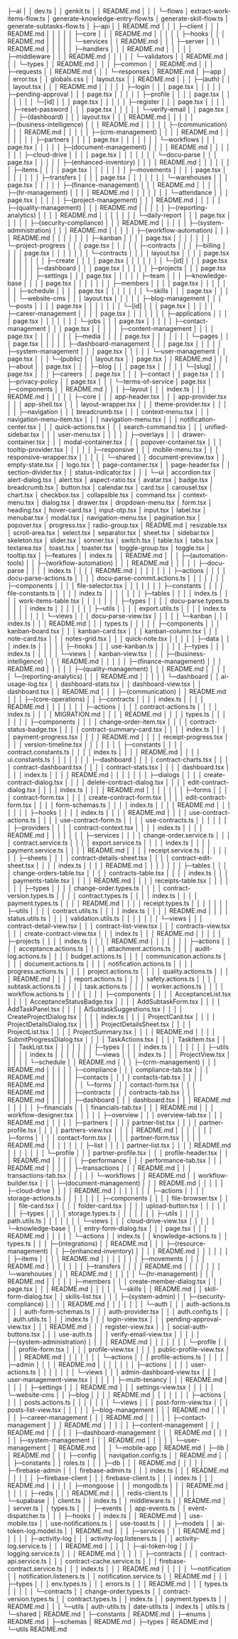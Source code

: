 ├─ai
│  │  dev.ts
│  │  genkit.ts
│  │  README.md
│  │
│  └─flows
│          extract-work-items-flow.ts
│          generate-knowledge-entry-flow.ts
│          generate-skill-flow.ts
│          generate-subtasks-flow.ts
│
├─api
│  │  README.md
│  │
│  ├─client
│  │  │  README.md
│  │  │
│  │  ├─core
│  │  │      README.md
│  │  │
│  │  ├─hooks
│  │  │      README.md
│  │  │
│  │  └─services
│  │          README.md
│  │
│  ├─server
│  │  │  README.md
│  │  │
│  │  ├─handlers
│  │  │      README.md
│  │  │
│  │  ├─middleware
│  │  │      README.md
│  │  │
│  │  └─validators
│  │          README.md
│  │
│  └─types
│      │  README.md
│      │
│      ├─common
│      │      README.md
│      │
│      ├─requests
│      │      README.md
│      │
│      └─responses
│              README.md
│
├─app
│  │  error.tsx
│  │  globals.css
│  │  layout.tsx
│  │  README.md
│  │
│  ├─(auth)
│  │  │  layout.tsx
│  │  │  README.md
│  │  │
│  │  ├─login
│  │  │      page.tsx
│  │  │
│  │  ├─pending-approval
│  │  │      page.tsx
│  │  │
│  │  ├─profile
│  │  │  │  page.tsx
│  │  │  │
│  │  │  └─[id]
│  │  │          page.tsx
│  │  │
│  │  ├─register
│  │  │      page.tsx
│  │  │
│  │  ├─reset-password
│  │  │      page.tsx
│  │  │
│  │  └─verify-email
│  │          page.tsx
│  │
│  ├─(dashboard)
│  │  │  layout.tsx
│  │  │  README.md
│  │  │
│  │  ├─(business-intelligence)
│  │  │      README.md
│  │  │
│  │  ├─(communication)
│  │  │      README.md
│  │  │
│  │  ├─(crm-management)
│  │  │  │  README.md
│  │  │  │
│  │  │  ├─partners
│  │  │  │      page.tsx
│  │  │  │
│  │  │  └─workflows
│  │  │          page.tsx
│  │  │
│  │  ├─(document-management)
│  │  │  │  README.md
│  │  │  │
│  │  │  ├─cloud-drive
│  │  │  │      page.tsx
│  │  │  │
│  │  │  └─docu-parse
│  │  │          page.tsx
│  │  │
│  │  ├─(enhanced-inventory)
│  │  │  │  README.md
│  │  │  │
│  │  │  ├─items
│  │  │  │      page.tsx
│  │  │  │
│  │  │  ├─movements
│  │  │  │      page.tsx
│  │  │  │
│  │  │  ├─transfers
│  │  │  │      page.tsx
│  │  │  │
│  │  │  └─warehouses
│  │  │          page.tsx
│  │  │
│  │  ├─(finance-management)
│  │  │      README.md
│  │  │
│  │  ├─(hr-management)
│  │  │  │  README.md
│  │  │  │
│  │  │  └─attendance
│  │  │          page.tsx
│  │  │
│  │  ├─(project-management)
│  │  │      README.md
│  │  │
│  │  ├─(quality-management)
│  │  │      README.md
│  │  │
│  │  ├─(reporting-analytics)
│  │  │  │  README.md
│  │  │  │
│  │  │  └─daily-report
│  │  │          page.tsx
│  │  │
│  │  ├─(security-compliance)
│  │  │      README.md
│  │  │
│  │  ├─(system-administration)
│  │  │      README.md
│  │  │
│  │  ├─(workflow-automation)
│  │  │  │  README.md
│  │  │  │
│  │  │  ├─kanban
│  │  │  │      page.tsx
│  │  │  │
│  │  │  └─project-progress
│  │  │          page.tsx
│  │  │
│  │  ├─contracts
│  │  │  ├─billing
│  │  │  │      page.tsx
│  │  │  │
│  │  │  └─contracts
│  │  │      │  layout.tsx
│  │  │      │  page.tsx
│  │  │      │
│  │  │      ├─create
│  │  │      │      page.tsx
│  │  │      │
│  │  │      └─[id]
│  │  │              page.tsx
│  │  │
│  │  ├─dashboard
│  │  │      page.tsx
│  │  │
│  │  ├─projects
│  │  │      page.tsx
│  │  │
│  │  ├─settings
│  │  │      page.tsx
│  │  │
│  │  ├─team
│  │  │  ├─knowledge-base
│  │  │  │      page.tsx
│  │  │  │
│  │  │  ├─members
│  │  │  │      page.tsx
│  │  │  │
│  │  │  ├─schedule
│  │  │  │      page.tsx
│  │  │  │
│  │  │  └─skills
│  │  │          page.tsx
│  │  │
│  │  └─website-cms
│  │      │  layout.tsx
│  │      │
│  │      ├─blog-management
│  │      │  └─posts
│  │      │      │  page.tsx
│  │      │      │
│  │      │      └─[id]
│  │      │              page.tsx
│  │      │
│  │      ├─career-management
│  │      │  │  page.tsx
│  │      │  │
│  │      │  ├─applications
│  │      │  │      page.tsx
│  │      │  │
│  │      │  └─jobs
│  │      │          page.tsx
│  │      │
│  │      ├─contact-management
│  │      │      page.tsx
│  │      │
│  │      ├─content-management
│  │      │  │  page.tsx
│  │      │  │
│  │      │  ├─media
│  │      │  │      page.tsx
│  │      │  │
│  │      │  └─pages
│  │      │          page.tsx
│  │      │
│  │      ├─dashboard-management
│  │      │      page.tsx
│  │      │
│  │      ├─system-management
│  │      │      page.tsx
│  │      │
│  │      └─user-management
│  │              page.tsx
│  │
│  └─(public)
│      │  layout.tsx
│      │  page.tsx
│      │  README.md
│      │
│      ├─about
│      │      page.tsx
│      │
│      ├─blog
│      │  │  page.tsx
│      │  │
│      │  └─[slug]
│      │          page.tsx
│      │
│      ├─careers
│      │      page.tsx
│      │
│      ├─contact
│      │      page.tsx
│      │
│      ├─privacy-policy
│      │      page.tsx
│      │
│      └─terms-of-service
│              page.tsx
│
├─components
│  │  README.md
│  │
│  ├─layout
│  │  │  index.ts
│  │  │  README.md
│  │  │
│  │  ├─core
│  │  │      app-header.tsx
│  │  │      app-provider.tsx
│  │  │      app-shell.tsx
│  │  │      layout-wrapper.tsx
│  │  │      theme-provider.tsx
│  │  │
│  │  ├─navigation
│  │  │      breadcrumb.tsx
│  │  │      context-menu.tsx
│  │  │      navigation-menu-item.tsx
│  │  │      navigation-menu.tsx
│  │  │      notification-center.tsx
│  │  │      quick-actions.tsx
│  │  │      search-command.tsx
│  │  │      unified-sidebar.tsx
│  │  │      user-menu.tsx
│  │  │
│  │  ├─overlays
│  │  │      drawer-container.tsx
│  │  │      modal-container.tsx
│  │  │      popover-container.tsx
│  │  │      tooltip-provider.tsx
│  │  │
│  │  ├─responsive
│  │  │      mobile-menu.tsx
│  │  │      responsive-wrapper.tsx
│  │  │
│  │  └─shared
│  │          document-preview.tsx
│  │          empty-state.tsx
│  │          logo.tsx
│  │          page-container.tsx
│  │          page-header.tsx
│  │          section-divider.tsx
│  │          status-indicator.tsx
│  │
│  └─ui
│          accordion.tsx
│          alert-dialog.tsx
│          alert.tsx
│          aspect-ratio.tsx
│          avatar.tsx
│          badge.tsx
│          breadcrumb.tsx
│          button.tsx
│          calendar.tsx
│          card.tsx
│          carousel.tsx
│          chart.tsx
│          checkbox.tsx
│          collapsible.tsx
│          command.tsx
│          context-menu.tsx
│          dialog.tsx
│          drawer.tsx
│          dropdown-menu.tsx
│          form.tsx
│          heading.tsx
│          hover-card.tsx
│          input-otp.tsx
│          input.tsx
│          label.tsx
│          menubar.tsx
│          modal.tsx
│          navigation-menu.tsx
│          pagination.tsx
│          popover.tsx
│          progress.tsx
│          radio-group.tsx
│          README.md
│          resizable.tsx
│          scroll-area.tsx
│          select.tsx
│          separator.tsx
│          sheet.tsx
│          sidebar.tsx
│          skeleton.tsx
│          slider.tsx
│          sonner.tsx
│          switch.tsx
│          table.tsx
│          tabs.tsx
│          textarea.tsx
│          toast.tsx
│          toaster.tsx
│          toggle-group.tsx
│          toggle.tsx
│          tooltip.tsx
│
├─features
│  │  index.ts
│  │  README.md
│  │
│  ├─(automation-tools)
│  │  ├─(workflow-automation)
│  │  │      README.md
│  │  │
│  │  ├─docu-parse
│  │  │  │  index.ts
│  │  │  │  README.md
│  │  │  │
│  │  │  ├─actions
│  │  │  │      docu-parse-actions.ts
│  │  │  │      docu-parse-commit.actions.ts
│  │  │  │
│  │  │  ├─components
│  │  │  │      file-selector.tsx
│  │  │  │
│  │  │  ├─constants
│  │  │  │      file-constants.ts
│  │  │  │      index.ts
│  │  │  │
│  │  │  ├─tables
│  │  │  │      index.ts
│  │  │  │      work-items-table.tsx
│  │  │  │
│  │  │  ├─types
│  │  │  │      docu-parse.types.ts
│  │  │  │      index.ts
│  │  │  │
│  │  │  ├─utils
│  │  │  │      export.utils.ts
│  │  │  │      index.ts
│  │  │  │
│  │  │  └─views
│  │  │          docu-parse-view.tsx
│  │  │
│  │  └─kanban
│  │      │  index.ts
│  │      │  README.md
│  │      │  types.ts
│  │      │
│  │      ├─components
│  │      │      kanban-board.tsx
│  │      │      kanban-card.tsx
│  │      │      kanban-column.tsx
│  │      │      note-card.tsx
│  │      │      notes-grid.tsx
│  │      │      quick-note.tsx
│  │      │
│  │      ├─data
│  │      │      index.ts
│  │      │
│  │      ├─hooks
│  │      │      use-kanban.ts
│  │      │
│  │      ├─types
│  │      │      index.ts
│  │      │
│  │      └─views
│  │              kanban-view.tsx
│  │
│  ├─(business-intelligence)
│  │  │  README.md
│  │  │
│  │  ├─(finance-management)
│  │  │      README.md
│  │  │
│  │  ├─(quality-management)
│  │  │      README.md
│  │  │
│  │  └─(reporting-analytics)
│  │      │  README.md
│  │      │
│  │      └─dashboard
│  │              ai-usage-log.tsx
│  │              dashboard-stats.tsx
│  │              dashboard-view.tsx
│  │              dashboard.tsx
│  │              README.md
│  │
│  ├─(communication)
│  │      README.md
│  │
│  ├─(core-operations)
│  │  ├─contracts
│  │  │  │  index.ts
│  │  │  │  README.md
│  │  │  │
│  │  │  ├─actions
│  │  │  │      contract-actions.ts
│  │  │  │      index.ts
│  │  │  │      MIGRATION.md
│  │  │  │      README.md
│  │  │  │      types.ts
│  │  │  │
│  │  │  ├─components
│  │  │  │      change-order-item.tsx
│  │  │  │      contract-status-badge.tsx
│  │  │  │      contract-summary-card.tsx
│  │  │  │      index.ts
│  │  │  │      payment-progress.tsx
│  │  │  │      README.md
│  │  │  │      receipt-progress.tsx
│  │  │  │      version-timeline.tsx
│  │  │  │
│  │  │  ├─constants
│  │  │  │      contract.constants.ts
│  │  │  │      index.ts
│  │  │  │      README.md
│  │  │  │      ui.constants.ts
│  │  │  │
│  │  │  ├─dashboard
│  │  │  │      contract-charts.tsx
│  │  │  │      contract-dashboard.tsx
│  │  │  │      contract-stats.tsx
│  │  │  │      dashboard.tsx
│  │  │  │      index.ts
│  │  │  │      README.md
│  │  │  │
│  │  │  ├─dialogs
│  │  │  │      create-contract-dialog.tsx
│  │  │  │      delete-contract-dialog.tsx
│  │  │  │      edit-contract-dialog.tsx
│  │  │  │      index.ts
│  │  │  │      README.md
│  │  │  │
│  │  │  ├─forms
│  │  │  │      contract-form.tsx
│  │  │  │      create-contract-form.tsx
│  │  │  │      edit-contract-form.tsx
│  │  │  │      form-schemas.ts
│  │  │  │      index.ts
│  │  │  │      README.md
│  │  │  │
│  │  │  ├─hooks
│  │  │  │      index.ts
│  │  │  │      README.md
│  │  │  │      use-contract-actions.ts
│  │  │  │      use-contract-form.ts
│  │  │  │      use-contracts.ts
│  │  │  │
│  │  │  ├─providers
│  │  │  │      contract-context.tsx
│  │  │  │      index.ts
│  │  │  │      README.md
│  │  │  │
│  │  │  ├─services
│  │  │  │      change-order.service.ts
│  │  │  │      contract.service.ts
│  │  │  │      export.service.ts
│  │  │  │      index.ts
│  │  │  │      payment.service.ts
│  │  │  │      README.md
│  │  │  │      receipt.service.ts
│  │  │  │
│  │  │  ├─sheets
│  │  │  │      contract-details-sheet.tsx
│  │  │  │      contract-edit-sheet.tsx
│  │  │  │      index.ts
│  │  │  │      README.md
│  │  │  │
│  │  │  ├─tables
│  │  │  │      change-orders-table.tsx
│  │  │  │      contracts-table.tsx
│  │  │  │      index.ts
│  │  │  │      payments-table.tsx
│  │  │  │      README.md
│  │  │  │      receipts-table.tsx
│  │  │  │
│  │  │  ├─types
│  │  │  │      change-order.types.ts
│  │  │  │      contract-version.types.ts
│  │  │  │      contract.types.ts
│  │  │  │      index.ts
│  │  │  │      payment.types.ts
│  │  │  │      README.md
│  │  │  │      receipt.types.ts
│  │  │  │
│  │  │  ├─utils
│  │  │  │      contract.utils.ts
│  │  │  │      index.ts
│  │  │  │      README.md
│  │  │  │      status.utils.ts
│  │  │  │      validation.utils.ts
│  │  │  │
│  │  │  └─views
│  │  │          contract-detail-view.tsx
│  │  │          contract-list-view.tsx
│  │  │          contracts-view.tsx
│  │  │          create-contract-view.tsx
│  │  │          index.ts
│  │  │          README.md
│  │  │
│  │  ├─projects
│  │  │  │  index.ts
│  │  │  │  README.md
│  │  │  │
│  │  │  ├─actions
│  │  │  │      acceptance.actions.ts
│  │  │  │      attachment.actions.ts
│  │  │  │      audit-log.actions.ts
│  │  │  │      budget.actions.ts
│  │  │  │      communication.actions.ts
│  │  │  │      document.actions.ts
│  │  │  │      notification.actions.ts
│  │  │  │      progress.actions.ts
│  │  │  │      project.actions.ts
│  │  │  │      quality.actions.ts
│  │  │  │      README.md
│  │  │  │      report.actions.ts
│  │  │  │      safety.actions.ts
│  │  │  │      subtask.actions.ts
│  │  │  │      task.actions.ts
│  │  │  │      worker.actions.ts
│  │  │  │      workflow.actions.ts
│  │  │  │
│  │  │  ├─components
│  │  │  │      AcceptanceList.tsx
│  │  │  │      AcceptanceStatusBadge.tsx
│  │  │  │      AddSubtaskForm.tsx
│  │  │  │      AddTaskPanel.tsx
│  │  │  │      AiSubtaskSuggestions.tsx
│  │  │  │      CreateProjectDialog.tsx
│  │  │  │      index.ts
│  │  │  │      ProjectCard.tsx
│  │  │  │      ProjectDetailsDialog.tsx
│  │  │  │      ProjectDetailsSheet.tsx
│  │  │  │      ProjectList.tsx
│  │  │  │      ProjectSummary.tsx
│  │  │  │      README.md
│  │  │  │      SubmitProgressDialog.tsx
│  │  │  │      TaskActions.tsx
│  │  │  │      TaskItem.tsx
│  │  │  │      TaskList.tsx
│  │  │  │
│  │  │  ├─types
│  │  │  │      index.ts
│  │  │  │
│  │  │  ├─utils
│  │  │  │      index.ts
│  │  │  │
│  │  │  └─views
│  │  │          index.ts
│  │  │          ProjectView.tsx
│  │  │
│  │  └─schedule
│  │          README.md
│  │
│  ├─(crm-management)
│  │  │  README.md
│  │  │
│  │  ├─compliance
│  │  │      compliance-tab.tsx
│  │  │      README.md
│  │  │
│  │  ├─contacts
│  │  │  │  contacts-tab.tsx
│  │  │  │  README.md
│  │  │  │
│  │  │  └─forms
│  │  │          contact-form.tsx
│  │  │          README.md
│  │  │
│  │  ├─contracts
│  │  │      contracts-tab.tsx
│  │  │      README.md
│  │  │
│  │  ├─dashboard
│  │  │      dashboard.tsx
│  │  │      README.md
│  │  │
│  │  ├─financials
│  │  │      financials-tab.tsx
│  │  │      README.md
│  │  │      workflow-designer.tsx
│  │  │
│  │  ├─overview
│  │  │      overview-tab.tsx
│  │  │      README.md
│  │  │
│  │  ├─partners
│  │  │  │  partner-list.tsx
│  │  │  │  partner-profile.tsx
│  │  │  │  partners-view.tsx
│  │  │  │  README.md
│  │  │  │
│  │  │  ├─forms
│  │  │  │      contact-form.tsx
│  │  │  │      partner-form.tsx
│  │  │  │      README.md
│  │  │  │
│  │  │  ├─list
│  │  │  │      partner-list.tsx
│  │  │  │      README.md
│  │  │  │
│  │  │  └─profile
│  │  │          partner-profile.tsx
│  │  │          profile-header.tsx
│  │  │          README.md
│  │  │
│  │  ├─performance
│  │  │      performance-tab.tsx
│  │  │      README.md
│  │  │
│  │  ├─transactions
│  │  │      README.md
│  │  │      transactions-tab.tsx
│  │  │
│  │  └─workflows
│  │          README.md
│  │          workflow-builder.tsx
│  │
│  ├─(document-management)
│  │  │  README.md
│  │  │
│  │  ├─cloud-drive
│  │  │  │  README.md
│  │  │  │
│  │  │  ├─actions
│  │  │  │      storage-actions.ts
│  │  │  │
│  │  │  ├─components
│  │  │  │      file-browser.tsx
│  │  │  │      file-card.tsx
│  │  │  │      folder-card.tsx
│  │  │  │      upload-button.tsx
│  │  │  │
│  │  │  ├─types
│  │  │  │      storage.types.ts
│  │  │  │
│  │  │  ├─utils
│  │  │  │      path.utils.ts
│  │  │  │
│  │  │  └─views
│  │  │          cloud-drive-view.tsx
│  │  │
│  │  └─knowledge-base
│  │      │  entry-form-dialog.tsx
│  │      │  page.tsx
│  │      │  README.md
│  │      │
│  │      └─actions
│  │              index.ts
│  │              knowledge-actions.ts
│  │              types.ts
│  │
│  ├─(integrations)
│  │      README.md
│  │
│  ├─(resource-management)
│  │  ├─(enhanced-inventory)
│  │  │  │  README.md
│  │  │  │
│  │  │  ├─items
│  │  │  │      README.md
│  │  │  │
│  │  │  ├─movements
│  │  │  │      README.md
│  │  │  │
│  │  │  ├─transfers
│  │  │  │      README.md
│  │  │  │
│  │  │  └─warehouses
│  │  │          README.md
│  │  │
│  │  └─(hr-management)
│  │      │  README.md
│  │      │
│  │      ├─members
│  │      │      create-member-dialog.tsx
│  │      │      page.tsx
│  │      │      README.md
│  │      │
│  │      └─skills
│  │              README.md
│  │              skill-form-dialog.tsx
│  │              skills-list.tsx
│  │
│  ├─(system-admin)
│  │  ├─(security-compliance)
│  │  │  │  README.md
│  │  │  │
│  │  │  └─auth
│  │  │          auth-actions.ts
│  │  │          auth-form-schemas.ts
│  │  │          auth-provider.tsx
│  │  │          auth.config.ts
│  │  │          auth.utils.ts
│  │  │          index.ts
│  │  │          login-view.tsx
│  │  │          pending-approval-view.tsx
│  │  │          README.md
│  │  │          register-view.tsx
│  │  │          social-auth-buttons.tsx
│  │  │          use-auth.ts
│  │  │          verify-email-view.tsx
│  │  │
│  │  ├─(system-administration)
│  │  │  │  README.md
│  │  │  │
│  │  │  └─profile
│  │  │      │  profile-form.tsx
│  │  │      │  profile-view.tsx
│  │  │      │  public-profile-view.tsx
│  │  │      │  README.md
│  │  │      │
│  │  │      └─actions
│  │  │              profile-actions.ts
│  │  │
│  │  ├─admin
│  │  │  │  README.md
│  │  │  │
│  │  │  ├─actions
│  │  │  │      user-actions.ts
│  │  │  │
│  │  │  └─views
│  │  │          admin-dashboard-view.tsx
│  │  │          user-management-view.tsx
│  │  │
│  │  ├─multi-tenancy
│  │  │      README.md
│  │  │
│  │  ├─settings
│  │  │      README.md
│  │  │      settings-view.tsx
│  │  │
│  │  └─website-cms
│  │      ├─blog
│  │      │  │  README.md
│  │      │  │
│  │      │  ├─actions
│  │      │  │      posts.actions.ts
│  │      │  │
│  │      │  └─views
│  │      │          post-form-view.tsx
│  │      │          posts-list-view.tsx
│  │      │
│  │      ├─blog-management
│  │      │      README.md
│  │      │
│  │      ├─career-management
│  │      │      README.md
│  │      │
│  │      ├─contact-management
│  │      │      README.md
│  │      │
│  │      ├─content-management
│  │      │      README.md
│  │      │
│  │      ├─dashboard-management
│  │      │      README.md
│  │      │
│  │      ├─system-management
│  │      │      README.md
│  │      │
│  │      └─user-management
│  │              README.md
│  │
│  └─mobile-app
│          README.md
│
├─lib
│  │  README.md
│  │
│  ├─config
│  │      navigation.config.ts
│  │      README.md
│  │
│  ├─constants
│  │      roles.ts
│  │
│  ├─db
│  │  │  README.md
│  │  │
│  │  ├─firebase-admin
│  │  │      firebase-admin.ts
│  │  │      index.ts
│  │  │      README.md
│  │  │
│  │  ├─firebase-client
│  │  │      firebase-client.ts
│  │  │      index.ts
│  │  │      README.md
│  │  │
│  │  ├─mongoose
│  │  │      mongodb.ts
│  │  │      README.md
│  │  │
│  │  ├─redis
│  │  │      README.md
│  │  │      redis-client.ts
│  │  │
│  │  └─supabase
│  │          client.ts
│  │          index.ts
│  │          middleware.ts
│  │          README.md
│  │          server.ts
│  │          types.ts
│  │
│  ├─events
│  │      app-events.ts
│  │      event-dispatcher.ts
│  │
│  ├─hooks
│  │      index.ts
│  │      README.md
│  │      use-mobile.tsx
│  │      use-notifications.ts
│  │      use-toast.ts
│  │
│  ├─models
│  │      ai-token-log.model.ts
│  │      README.md
│  │
│  ├─services
│  │  │  README.md
│  │  │
│  │  ├─activity-log
│  │  │      activity-log.listeners.ts
│  │  │      activity-log.service.ts
│  │  │      README.md
│  │  │
│  │  ├─ai-token-log
│  │  │      logging.service.ts
│  │  │      README.md
│  │  │
│  │  ├─contracts
│  │  │      contract-api.service.ts
│  │  │      contract-cache.service.ts
│  │  │      firebase-contract.service.ts
│  │  │      index.ts
│  │  │      README.md
│  │  │
│  │  └─notification
│  │          notification.listeners.ts
│  │          notification.service.ts
│  │          README.md
│  │
│  ├─types
│  │  │  env.types.ts
│  │  │  errors.ts
│  │  │  README.md
│  │  │  types.ts
│  │  │
│  │  └─contracts
│  │          change-order.types.ts
│  │          contract-version.types.ts
│  │          contract.types.ts
│  │          index.ts
│  │          payment.types.ts
│  │          README.md
│  │
│  └─utils
│          auth-utils.ts
│          date-utils.ts
│          index.ts
│          utils.ts
│
└─shared
    │  README.md
    │
    ├─constants
    │      README.md
    │
    ├─enums
    │      README.md
    │
    ├─schemas
    │      README.md
    │
    ├─types
    │      README.md
    │
    └─utils
            README.md